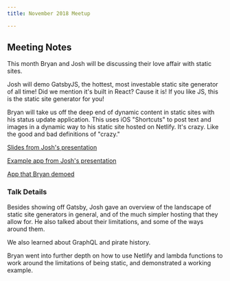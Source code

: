 ```yaml
---
title: November 2018 Meetup

---
```


## Meeting Notes

This month Bryan and Josh will be discussing their love affair with static sites.

Josh will demo GatsbyJS, the hottest, most investable static site generator of all time! Did we mention it's built in React? Cause it is! If you like JS, this is the static site generator for you!

Bryan will take us off the deep end of dynamic content in static sites with his status update application. This uses iOS "Shortcuts" to post text and images in a dynamic way to his static site hosted on Netlify. It's crazy. Like the good and bad definitions of "crazy."

[Slides from Josh's presentation](https://github.com/Kaytal/slides-nov2018-ww )

[Example app from Josh's presentation](https://github.com/Kaytal/webworkersNov2018)

[App that Bryan demoed](https://bryanlrobinson.com/bryan-sight/)


### Talk Details

Besides showing off Gatsby, Josh gave an overview of the landscape of static site generators in general, and of the much simpler hosting that they allow for. He also talked about their limitations, and some of the ways around them.

We also learned about GraphQL and pirate history.

Bryan went into further depth on how to use Netlify and lambda functions to work around the limitations of being static, and demonstrated a working example.
